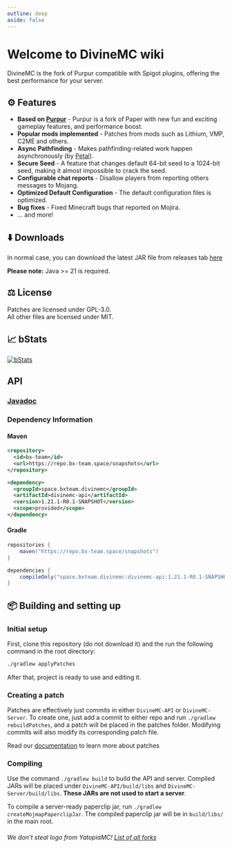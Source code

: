 ```yaml
---
outline: deep
aside: false
---
```


# Welcome to DivineMC wiki

DivineMC is the fork of Purpur compatible with Spigot plugins, offering the best performance for your server.

## ⚙️ Features

-   **Based on [Purpur](https://github.com/PurpurMC/Purpur)** - Purpur is a fork of Paper with new fun and exciting gameplay features, and performance boost.
-   **Popular mods implemented** - Patches from mods such as Lithium, VMP, C2ME and others.
-   **Async Pathfinding** - Makes pathfinding-related work happen asynchronously (by [Petal](https://github.com/Bloom-host/Petal)).
-   **Secure Seed** - A feature that changes default 64-bit seed to a 1024-bit seed, making it almost impossible to crack the seed.
-   **Configurable chat reports** - Disallow players from reporting others messages to Mojang.
-   **Optimized Default Configuration** - The default configuration files is optimized.
-   **Bug fixes** - Fixed Minecraft bugs that reported on Mojira.
-   ... and more!

## ⬇️ Downloads

In normal case, you can download the latest JAR file from releases tab [here](https://github.com/DivineMC/DivineMC/releases/latest)

**Please note:** Java >= 21 is required.

## ⚖️ License

Patches are licensed under GPL-3.0.  
All other files are licensed under MIT.

## 📈 bStats

[![bStats](https://bstats.org/signatures/server-implementation/DivineMC.svg)](https://bstats.org/plugin/server-implementation/DivineMC)

## API

### [Javadoc](https://repo.bx-team.space/javadoc/snapshots/space/bxteam/divinemc/divinemc-api/1.21.1-R0.1-SNAPSHOT)

### Dependency Information

#### Maven

```xml
<repository>
  <id>bx-team</id>
  <url>https://repo.bx-team.space/snapshots</url>
</repository>
```

```xml
<dependency>
  <groupId>space.bxteam.divinemc</groupId>
  <artifactId>divinemc-api</artifactId>
  <version>1.21.1-R0.1-SNAPSHOT</version>
  <scope>provided</scope>
</dependency>
```

#### Gradle

```groovy
repositories {
    maven("https://repo.bx-team.space/snapshots")
}
```

```groovy
dependencies {
    compileOnly("space.bxteam.divinemc:divinemc-api:1.21.1-R0.1-SNAPSHOT")
}
```

## 📦 Building and setting up

### Initial setup

First, clone this repository (do not download it) and the run the following command in the root directory:

```bash
./gradlew applyPatches
```

After that, project is ready to use and editing it.

### Creating a patch

Patches are effectively just commits in either `DivineMC-API` or `DivineMC-Server`. To create one, just add a commit to either repo and run `./gradlew rebuildPatches`, and a patch will be placed in the patches folder. Modifying commits will also modify its corresponding patch file.

Read our [documentation](https://docs.bx-team.space/divinemc/dev/contributing) to learn more about patches

### Compiling

Use the command `./gradlew build` to build the API and server. Compiled JARs will be placed under `DivineMC-API/build/libs` and `DivineMC-Server/build/libs`. **These JARs are not used to start a server**.

To compile a server-ready paperclip jar, run `./gradlew createMojmapPaperclipJar`. The compiled paperclip jar will be in `build/libs/` in the main root.

###### We don't steal logo from YatopiaMC! [List of all forks](https://gist.github.com/NONPLAYT/48742353af8ae36bcef5d1c36de9730a)
